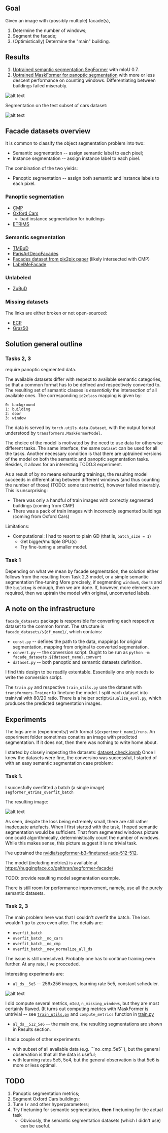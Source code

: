 ## Goal

 Given an image with (possibly multiple) facade(s),
1. Determine the number of windows;
2. Segment the facade;
3. (Optimistically) Determine the "main" building. 

## Results

1) [Uptrained semantic segmentation SegFormer](https://huggingface.co/galthran/segformer-facade/) with mIoU 0.7.
2) [Uptrained MaskFormer for panoptic segmentation](https://huggingface.co/galthran/maskformer-facade-panoptic) with more or less descent performance on counting windows. Differentiating between buildings failed miserably.

![alt text](segmentation_example.png)

Segmentation on the test subset of cars dataset:

![alt text](test_set_segmentation.png)

## Facade datasets overview

It is common to classify the object segmentation problem into two:

- Semantic segmentation -- assign semantic label to each pixel;
- Instance segmentation -- assign instance label to each pixel.

The combination of the two yields:
- Panoptic segmentation -- assign both semantic and instance labels to each pixel.

### Panoptic segmentation

 - [CMP](https://cmp.felk.cvut.cz/~tylecr1/facade/)
 - [Oxford Cars](https://github.com/sijieaaa/Oxford-RobotCar-Facade)
	 -  bad instance segmentation for buildings
 - [ETRIMS](http://www.ipb.uni-bonn.de/projects/etrims_db/)

### Semantic segmentation

- [TMBuD](https://github.com/CipiOrhei/TMBuD)
-  [ParisArtDecoFacades](https://github.com/raghudeep/ParisArtDecoFacadesDataset)
- [Facades dataset from pix2pix paper](https://www.kaggle.com/datasets/balraj98/facades-dataset) (likely intersected with CMP)
- [LabelMeFacade](https://github.com/cvjena/labelmefacade)

### Unlabeled
- [ZuBuD](https://icu.ee.ethz.ch/research/datsets.html#:~:text=Zurich%20Build%C2%ADings%20Data%C2%ADbase) 

### Missing datasets

The links are either broken or not open-sourced:
- [ECP](https://mldta.com/dataset/ecp-paris-2010/)
- [Graz50](https://mldta.com/dataset/ecp-paris-2010/)


## Solution general outline

### Tasks 2, 3

require panoptic segmented data.

The available datasets differ with respect to available semantic categories, so that a common format has to be defined and respectively converted to.
The resulting set of semantic classes is *essentially* the intersection of all available ones. 
The corresponding ```id2class``` mapping is given by:

	0: background
	1: building
	2: door
	3: window

The data is served by ```torch.utils.data.Dataset```, with the output format understood by ```transformers.MaskFormerModel```.

The choice of the model is motivated by the need to use data for otherwise different tasks. The same interface, the same ```Dataset``` can be used for all the tasks. Another necessary condition is that there are uptrained versions of the model on both the semantic and panoptic segmentation tasks. Besides, it allows for an interesting TODO.3 experiment.

As a result of by no means exhausting trainings, the resulting model succeeds in differentiating between different windows (and thus counting the number of those) (TODO: some test metric), however failed miserably.
This is unsurprising:
 - There was only a handful of train images with correctly segmented buildings (coming from CMP)
 - There was a pack of train images with incorrectly segmented buildings (coming from Oxford Cars) 

Limitations:
- Computational: I had to resort to plain GD (that is, ```batch_size = 1```)
	- Get bigger/multiple GPU(s)
	- Try fine-tuning a smaller model.

### Task 1

Depending on what we mean by facade segmentation, the solution either follows from the resulting from Task 2,3 model, or a simple semantic segmentation fine-tuning
More precisely, if segmenting ```window```s, ```door```s and the ```building``` is enough, then we are done.
If, however, more elements are required, then we uptrain the model with original, unconverted labels.


## A note on the infrastructure

```facade_datasets``` package is responsible for converting each respective dataset to the common format.
The structure is ```facade_datasets/${df_name}/```, which contains:
 - ```const.py``` -- defines the path to the data, mappings for original segmentation, mapping from original to converted segmentation.
 - ```convert.py``` -- the conversion script. Ought to be run as ```python -m facade_datasets.${dataset_name}.convert```
 - ```dataset.py``` -- both panoptic and semantic datasets definition.
 
 I find this design to be readily extentable. Essentially one only needs to write the conversion script.


The ```train.py``` and respective ```train_utils.py``` use the dataset with ```transformers.Trainer``` to finetune the model.
I split each dataset into train/val with 80/20 ratio.
There is a helper script```visualize_eval.py```, which produces the predicted segmentation images. 

## Experiments

The logs are in (experiments/) with format ```${experiment_name}/runs```. 
An experiment folder sometimes conatins an image with predicted segmentation. 
If it does not, then there was nothing to write home about.

I started by closely inspecting the datasets: [dataset_check.ipynb](dataset_check.ipynb)
Once I knew the datasets were fine, the conversino was successful, I started of with an easy semantic segmentation case problem:

### Task 1.

I succesfully overfitted a batch (a single image) ```segformer_etrims_overfit_batch```

The resulting image:

![alt text](segformer_overfitted.png)

As seen, despite the loss being extremely small, there are still rather inadequate artefacts.
When I first started with the task, I hoped semantic segmentation would be sufficient. 
That from segmented windows picture one could algorithmically, deterministically count the number of windows.
While this makes sense, this picture suggest it is no trivial task.

I've uptrained the [nvidia/segformer-b3-finetuned-ade-512-512](https://huggingface.co/nvidia/segformer-b3-finetuned-ade-512-512).

The model (including metrics) is available at https://huggingface.co/galthran/segformer-facade/

TODO: provide resulting model segmentation example.

There is still room for performance improvement, namely, use all the purely semantic datasets.


### Task 2, 3

The main problem here was that I couldn't overfit the batch. The loss wouldn't go to zero even after. The details are:

- ```overfit_batch```
- ```overfit_batch__no_cars```
- ```overfit_batch__no_cmp```
- ```overfit_batch__new_normalize_all_ds```

The issue is still unresolved. Probably one has to continue training even further.
At any rate, I've procceded.

Interesting experiments are:

  - ```al_ds__5e5``` -- 256x256 images, learning rate 5e5, constant scheduler.
  
![alt text](experiments/al_ds__5e5/check4.png)

I did compute several metrics, ```mIoU```, ```n_missing_windows```, but they are most certainly flawed. 
(It turns out computing metrics with MaskFormer is untrivial -- see [```train_utils.py```](train_utils.py) and ```compute_metrics``` function in [train.py](train.py)
  
  - ```al_ds__512_5e6``` -- the main one, the resulting segmentations are shown in Results section.
  
I had a couple of other experiments 
  - with subset of all available data (e.g. ```no_cmp_5e5``), but the general observation is that all the data is useful;
  - with learning rates 5e5, 5e4, but the general observation is that 5e6 is more or less optimal.


## TODO

1. Panoptic segmentation metrics;
2. Segment Oxford Cars buildings;
3. Tune ```lr``` and other hyperparameters;
4. Try finetuning for semantic segmentation, **then** finetuning for the actual task
	- Obviously, the semantic segmentation datasets (which I didn't use) can be useful.
